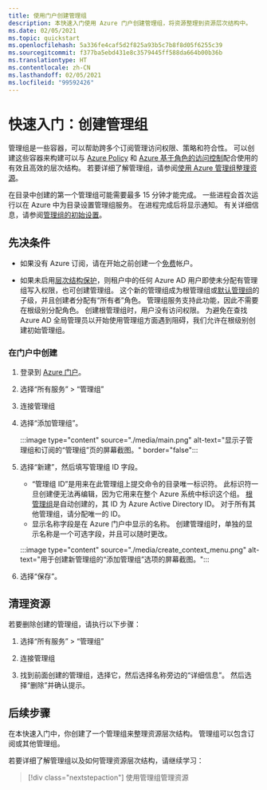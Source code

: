```yaml
---
title: 使用门户创建管理组
description: 本快速入门使用 Azure 门户创建管理组，将资源整理到资源层次结构中。
ms.date: 02/05/2021
ms.topic: quickstart
ms.openlocfilehash: 5a336fe4caf5d2f825a93b5c7b8f8d05f6255c39
ms.sourcegitcommit: f377ba5ebd431e8c3579445ff588da664b00b36b
ms.translationtype: HT
ms.contentlocale: zh-CN
ms.lasthandoff: 02/05/2021
ms.locfileid: "99592426"
---
```

# <a name="quickstart-create-a-management-group"></a>快速入门：创建管理组

管理组是一些容器，可以帮助跨多个订阅管理访问权限、策略和符合性。 可以创建这些容器来构建可以与 [Azure Policy](../policy/overview.md) 和 [Azure 基于角色的访问控制](../../role-based-access-control/overview.md)配合使用的有效且高效的层次结构。 若要详细了解管理组，请参阅[使用 Azure 管理组整理资源](overview.md)。

在目录中创建的第一个管理组可能需要最多 15 分钟才能完成。 一些进程会首次运行以在 Azure 中为目录设置管理组服务。 在进程完成后将显示通知。 有关详细信息，请参阅[管理组的初始设置](./overview.md#initial-setup-of-management-groups)。

## <a name="prerequisites"></a>先决条件

- 如果没有 Azure 订阅，请在开始之前创建一个[免费](https://azure.microsoft.com/free/)帐户。

- 如果未启用[层次结构保护](./how-to/protect-resource-hierarchy.md#setting---require-authorization)，则租户中的任何 Azure AD 用户即使未分配有管理组写入权限，也可创建管理组。 这个新的管理组成为根管理组或[默认管理组](./how-to/protect-resource-hierarchy.md#setting---default-management-group)的子级，并且创建者分配有“所有者”角色。 管理组服务支持此功能，因此不需要在根级别分配角色。 创建根管理组时，用户没有访问权限。 为避免在查找 Azure AD 全局管理员以开始使用管理组方面遇到阻碍，我们允许在根级别创建初始管理组。

### <a name="create-in-portal"></a>在门户中创建

1. 登录到 [Azure 门户](https://portal.azure.com)。

1. 选择“所有服务” > “管理组”

1. 连接管理组

1. 选择“添加管理组”。

   :::image type="content" source="./media/main.png" alt-text="显示子管理组和订阅的“管理组”页的屏幕截图。" border="false":::

1. 选择“新建”，然后填写管理组 ID 字段。

   - “管理组 ID”是用来在此管理组上提交命令的目录唯一标识符。 此标识符一旦创建便无法再编辑，因为它用来在整个 Azure 系统中标识这个组。 [根管理组](./overview.md#root-management-group-for-each-directory)是自动创建的，其 ID 为 Azure Active Directory ID。 对于所有其他管理组，请分配唯一的 ID。
   - 显示名称字段是在 Azure 门户中显示的名称。 创建管理组时，单独的显示名称是一个可选字段，并且可以随时更改。

   :::image type="content" source="./media/create_context_menu.png" alt-text="用于创建新管理组的“添加管理组”选项的屏幕截图。":::

1. 选择“保存”。

## <a name="clean-up-resources"></a>清理资源

若要删除创建的管理组，请执行以下步骤：

1. 选择“所有服务” > “管理组”

1. 连接管理组

1. 找到前面创建的管理组，选择它，然后选择名称旁边的“详细信息”。
   然后选择“删除”并确认提示。

## <a name="next-steps"></a>后续步骤

在本快速入门中，你创建了一个管理组来整理资源层次结构。 管理组可以包含订阅或其他管理组。

若要详细了解管理组以及如何管理资源层次结构，请继续学习：

> [!div class="nextstepaction"]
> 使用管理组管理资源